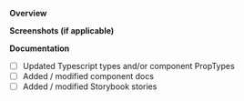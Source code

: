 <!---

Hello! And thanks for contributing to Evergreen 🎉

We appreciate the time you took to open this pull request.
Please take a couple more minutes to document your pull request to ensure we can quickly review it and provide you feedback.

Unfortunately, if we do not have enough information or the feature doesn't align with our roadmap, we might respectfully thank you for your time and close the issue.

Please respect our [Code of Conduct](https://github.com/segmentio/evergreen/blob/master/.github/CODE_OF_CONDUCT.md).

--->

**Overview**

<!-- A clear description of the what and *why* of this code change. -->


**Screenshots (if applicable)**

<!-- Please provide screenshots or gifs showing the change in action -->


**Documentation**

<!-- If your change impacts component behavior or usage please be sure to include appropriate documentation and types! -->

- [ ] Updated Typescript types and/or component PropTypes
- [ ] Added / modified component docs
- [ ] Added / modified Storybook stories
